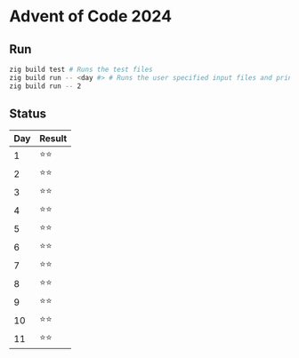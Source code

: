 # Advent of Code 2024

## Run

```bash
zig build test # Runs the test files
zig build run -- <day #> # Runs the user specified input files and prints answers.
zig build run -- 2
```

## Status

| Day | Result |
|-----|--------|
| 1   | ⭐⭐   |
| 2   | ⭐⭐   |
| 3   | ⭐⭐   |
| 4   | ⭐⭐   |
| 5   | ⭐⭐   |
| 6   | ⭐⭐   |
| 7   | ⭐⭐   |
| 8   | ⭐⭐   |
| 9   | ⭐⭐   |
| 10  | ⭐⭐   |
| 11  | ⭐⭐   |
